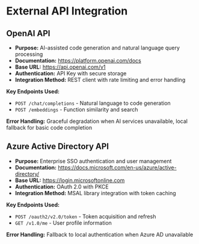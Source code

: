 # External API Integration

## OpenAI API
- **Purpose:** AI-assisted code generation and natural language query processing
- **Documentation:** https://platform.openai.com/docs
- **Base URL:** https://api.openai.com/v1
- **Authentication:** API Key with secure storage
- **Integration Method:** REST client with rate limiting and error handling

**Key Endpoints Used:**
- `POST /chat/completions` - Natural language to code generation
- `POST /embeddings` - Function similarity and search

**Error Handling:** Graceful degradation when AI services unavailable, local fallback for basic code completion

## Azure Active Directory API
- **Purpose:** Enterprise SSO authentication and user management
- **Documentation:** https://docs.microsoft.com/en-us/azure/active-directory/
- **Base URL:** https://login.microsoftonline.com
- **Authentication:** OAuth 2.0 with PKCE
- **Integration Method:** MSAL library integration with token caching

**Key Endpoints Used:**
- `POST /oauth2/v2.0/token` - Token acquisition and refresh
- `GET /v1.0/me` - User profile information

**Error Handling:** Fallback to local authentication when Azure AD unavailable
